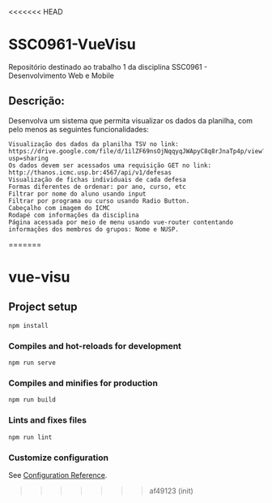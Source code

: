 <<<<<<< HEAD
# SSC0961-VueVisu
Repositório destinado ao trabalho 1 da disciplina SSC0961 - Desenvolvimento Web e Mobile


## Descrição:

Desenvolva um sistema que permita visualizar os dados da planilha, com pelo menos as seguintes funcionalidades:

	Visualização dos dados da planilha TSV no link: https://drive.google.com/file/d/1ilZF69nsOjNqqyqJWApyC8q8rJnaTp4p/view?usp=sharing
	Os dados devem ser acessados uma requisição GET no link: http://thanos.icmc.usp.br:4567/api/v1/defesas
	Visualização de fichas individuais de cada defesa
	Formas diferentes de ordenar: por ano, curso, etc
	Filtrar por nome do aluno usando input
	Filtrar por programa ou curso usando Radio Button.
	Cabeçalho com imagem do ICMC
	Rodapé com informações da disciplina
	Página acessada por meio de menu usando vue-router contentando informações dos membros do grupos: Nome e NUSP.
=======
# vue-visu

## Project setup
```
npm install
```

### Compiles and hot-reloads for development
```
npm run serve
```

### Compiles and minifies for production
```
npm run build
```

### Lints and fixes files
```
npm run lint
```

### Customize configuration
See [Configuration Reference](https://cli.vuejs.org/config/).
>>>>>>> af49123 (init)
